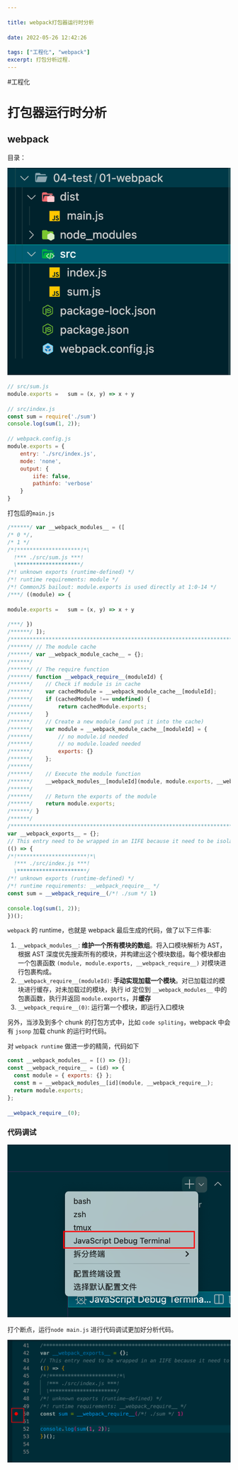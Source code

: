 ```yaml
---

title: webpack打包器运行时分析

date: 2022-05-26 12:42:26

tags: ["工程化", "webpack"]
excerpt: 打包分析过程.
---
```




#工程化

# 打包器运行时分析



## webpack

目录：

![image-20220529222235641](https://raw.githubusercontent.com/Hbisedm/my-blob-picGo/main/img/202205292222678.png)

```js
// src/sum.js
module.exports =   sum = (x, y) => x + y

// src/index.js 
const sum = require('./sum')
console.log(sum(1, 2));

// webpack.config.js
module.exports = {
    entry: './src/index.js',
    mode: 'none',
    output: {
        iife: false,
        pathinfo: 'verbose'
    }
}
```

打包后的`main.js`

```js
/******/ var __webpack_modules__ = ([
/* 0 */,
/* 1 */
/*!********************!*\
  !*** ./src/sum.js ***!
  \********************/
/*! unknown exports (runtime-defined) */
/*! runtime requirements: module */
/*! CommonJS bailout: module.exports is used directly at 1:0-14 */
/***/ ((module) => {

module.exports =   sum = (x, y) => x + y

/***/ })
/******/ ]);
/************************************************************************/
/******/ // The module cache
/******/ var __webpack_module_cache__ = {};
/******/ 
/******/ // The require function
/******/ function __webpack_require__(moduleId) {
/******/ 	// Check if module is in cache
/******/ 	var cachedModule = __webpack_module_cache__[moduleId];
/******/ 	if (cachedModule !== undefined) {
/******/ 		return cachedModule.exports;
/******/ 	}
/******/ 	// Create a new module (and put it into the cache)
/******/ 	var module = __webpack_module_cache__[moduleId] = {
/******/ 		// no module.id needed
/******/ 		// no module.loaded needed
/******/ 		exports: {}
/******/ 	};
/******/ 
/******/ 	// Execute the module function
/******/ 	__webpack_modules__[moduleId](module, module.exports, __webpack_require__);
/******/ 
/******/ 	// Return the exports of the module
/******/ 	return module.exports;
/******/ }
/******/ 
/************************************************************************/
var __webpack_exports__ = {};
// This entry need to be wrapped in an IIFE because it need to be isolated against other modules in the chunk.
(() => {
/*!**********************!*\
  !*** ./src/index.js ***!
  \**********************/
/*! unknown exports (runtime-defined) */
/*! runtime requirements: __webpack_require__ */
const sum = __webpack_require__(/*! ./sum */ 1)

console.log(sum(1, 2));
})();
```

`webpack` 的 runtime，也就是 webpack 最后生成的代码，做了以下三件事:

1. `__webpack_modules__`: **维护一个所有模块的数组**。将入口模块解析为 AST，根据 AST 深度优先搜索所有的模块，并构建出这个模块数组。每个模块都由一个包裹函数 `(module, module.exports, __webpack_require__)` 对模块进行包裹构成。
2. `__webpack_require__(moduleId)`: **手动实现加载一个模块**。对已加载过的模块进行缓存，对未加载过的模块，执行 id 定位到 `__webpack_modules__` 中的包裹函数，执行并返回 `module.exports`，并**缓存**
3. `__webpack_require__(0)`: 运行第一个模块，即运行入口模块

另外，当涉及到多个 chunk 的打包方式中，比如 `code spliting`，webpack 中会有 `jsonp` 加载 chunk 的运行时代码。

对 `webpack runtime` 做进一步的精简，代码如下

```js
const __webpack_modules__ = [() => {}];
const __webpack_require__ = (id) => {
  const module = { exports: {} };
  const m = __webpack_modules__[id](module, __webpack_require__);
  return module.exports;
};

__webpack_require__(0);
```



### 代码调试

![image-20220529222701377](https://raw.githubusercontent.com/Hbisedm/my-blob-picGo/main/img/202205292227418.png)

打个断点，运行`node main.js` 进行代码调试更加好分析代码。

![image-20220529222739052](https://raw.githubusercontent.com/Hbisedm/my-blob-picGo/main/img/202205292227086.png)